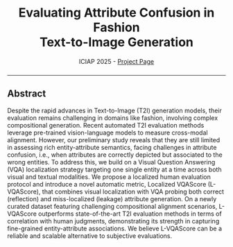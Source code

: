 <h1 align="center">
Evaluating Attribute Confusion in Fashion 
<br>Text-to-Image Generation
</h1>

<div>
    <p align="center">
    ICIAP 2025 - <a href="https://intelligolabs.github.io/L-VQAScore">Project Page</a></strong>  
    </p>
</div>

<div>
    <p align="center">
    <a Ziyue Liu, Federico Girella, Yiming Wang, Davide Talon
    </p>
</div>

<h3 align="center">

<hr>

## Abstract
Despite the rapid advances in Text-to-Image (T2I) generation models, their evaluation remains challenging in domains like fashion, involving complex compositional generation. Recent automated T2I evaluation methods leverage pre-trained vision-language models to measure cross-modal alignment. However, our preliminary study reveals that they are still limited in assessing rich entity-attribute semantics, facing challenges in attribute confusion, i.e., when attributes are correctly depicted but associated to the wrong entities. To address this, we build on a Visual Question Answering (VQA) localization strategy targeting one single entity at a time across both visual and textual modalities. We propose a localized human evaluation protocol and introduce a novel automatic metric, Localized VQAScore (L-VQAScore), that combines visual localization with VQA probing both correct (reflection) and miss-localized (leakage) attribute generation. On a newly curated dataset featuring challenging compositional alignment scenarios, L-VQAScore outperforms state-of-the-art T2I evaluation methods in terms of correlation with human judgments, demonstrating its strength in capturing fine-grained entity-attribute associations. We believe L-VQAScore can be a reliable and scalable alternative to subjective evaluations.


